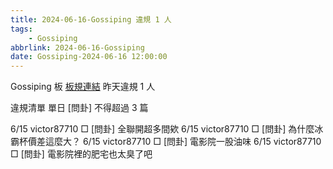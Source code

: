 ```yaml
---
title: 2024-06-16-Gossiping 違規 1 人
tags:
    - Gossiping
abbrlink: 2024-06-16-Gossiping
date: Gossiping-2024-06-16 12:00:00
---
```

Gossiping 板 [板規連結](https://www.ptt.cc/bbs/Gossiping/M.1637425085.A.07D.html)
昨天違規 1 人
<!-- more -->

違規清單
單日 [問卦] 不得超過 3 篇

6/15 victor87710 □ [問卦] 全聯開超多間欸
6/15 victor87710 □ [問卦] 為什麼冰霸杯價差這麼大？
6/15 victor87710 □ [問卦] 電影院一股油味
6/15 victor87710 □ [問卦] 電影院裡的肥宅也太臭了吧